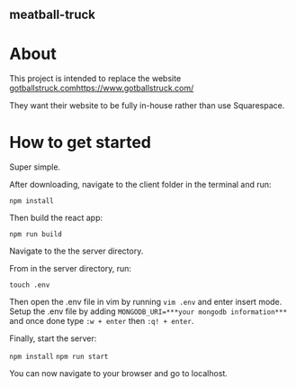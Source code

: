 ## meatball-truck

# About
This project is intended to replace the website [gotballstruck.com](https://www.gotballstruck.com/)https://www.gotballstruck.com/

They want their website to be fully in-house rather than use Squarespace.

# How to get started
Super simple.

After downloading, navigate to the client folder in the terminal and run:

```npm install```

Then build the react app:

```npm run build```

Navigate to the the server directory.

From in the server directory, run:

```touch .env```

Then open the .env file in vim by running ```vim .env``` and enter insert mode.
Setup the .env file by adding ```MONGODB_URI=***your mongodb information***``` and once done type ```:w + enter``` then ```:q! + enter```.

Finally, start the server:

```npm install```
```npm run start```

You can now navigate to your browser and go to localhost.
